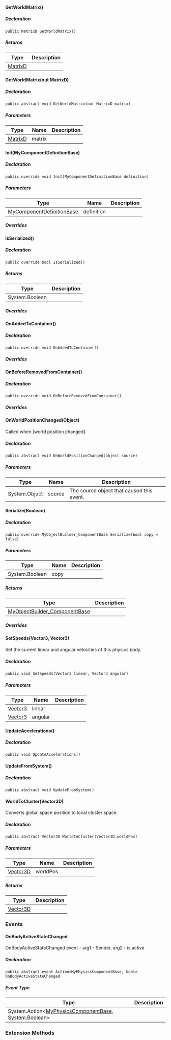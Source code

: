#### GetWorldMatrix()

##### Declaration

```
public MatrixD GetWorldMatrix()
```

##### Returns

| Type | Description |
| --- | --- |
| [MatrixD](https://keensoftwarehouse.github.io/SpaceEngineersModAPI/api/VRageMath.MatrixD.html) |     |

#### GetWorldMatrix(out MatrixD)

##### Declaration

```
public abstract void GetWorldMatrix(out MatrixD matrix)
```

##### Parameters

| Type | Name | Description |
| --- | --- | --- |
| [MatrixD](https://keensoftwarehouse.github.io/SpaceEngineersModAPI/api/VRageMath.MatrixD.html) | matrix |     |

#### Init(MyComponentDefinitionBase)

##### Declaration

```
public override void Init(MyComponentDefinitionBase definition)
```

##### Parameters

| Type | Name | Description |
| --- | --- | --- |
| [MyComponentDefinitionBase](https://keensoftwarehouse.github.io/SpaceEngineersModAPI/api/VRage.Game.MyComponentDefinitionBase.html) | definition |     |

##### Overrides

#### IsSerialized()

##### Declaration

```
public override bool IsSerialized()
```

##### Returns

| Type | Description |
| --- | --- |
| System.Boolean |     |

##### Overrides

#### OnAddedToContainer()

##### Declaration

```
public override void OnAddedToContainer()
```

##### Overrides

#### OnBeforeRemovedFromContainer()

##### Declaration

```
public override void OnBeforeRemovedFromContainer()
```

##### Overrides

#### OnWorldPositionChanged(Object)

Called when \[world position changed\].

##### Declaration

```
public abstract void OnWorldPositionChanged(object source)
```

##### Parameters

| Type | Name | Description |
| --- | --- | --- |
| System.Object | source | The source object that caused this event. |

#### Serialize(Boolean)

##### Declaration

```
public override MyObjectBuilder_ComponentBase Serialize(bool copy = false)
```

##### Parameters

| Type | Name | Description |
| --- | --- | --- |
| System.Boolean | copy |     |

##### Returns

| Type | Description |
| --- | --- |
| [MyObjectBuilder\_ComponentBase](https://keensoftwarehouse.github.io/SpaceEngineersModAPI/api/VRage.Game.ObjectBuilders.ComponentSystem.MyObjectBuilder_ComponentBase.html) |     |

##### Overrides

#### SetSpeeds(Vector3, Vector3)

Set the current linear and angular velocities of this physics body.

##### Declaration

```
public void SetSpeeds(Vector3 linear, Vector3 angular)
```

##### Parameters

| Type | Name | Description |
| --- | --- | --- |
| [Vector3](https://keensoftwarehouse.github.io/SpaceEngineersModAPI/api/VRageMath.Vector3.html) | linear |     |
| [Vector3](https://keensoftwarehouse.github.io/SpaceEngineersModAPI/api/VRageMath.Vector3.html) | angular |     |

#### UpdateAccelerations()

##### Declaration

```
public void UpdateAccelerations()
```

#### UpdateFromSystem()

##### Declaration

```
public abstract void UpdateFromSystem()
```

#### WorldToCluster(Vector3D)

Converts global space position to local cluster space.

##### Declaration

```
public abstract Vector3D WorldToCluster(Vector3D worldPos)
```

##### Parameters

| Type | Name | Description |
| --- | --- | --- |
| [Vector3D](https://keensoftwarehouse.github.io/SpaceEngineersModAPI/api/VRageMath.Vector3D.html) | worldPos |     |

##### Returns

| Type | Description |
| --- | --- |
| [Vector3D](https://keensoftwarehouse.github.io/SpaceEngineersModAPI/api/VRageMath.Vector3D.html) |     |

### Events

#### OnBodyActiveStateChanged

OnBodyActiveStateChanged event - arg1 - Sender, arg2 - is active

##### Declaration

```
public abstract event Action<MyPhysicsComponentBase, bool> OnBodyActiveStateChanged
```

##### Event Type

| Type | Description |
| --- | --- |
| System.Action<[MyPhysicsComponentBase](https://keensoftwarehouse.github.io/SpaceEngineersModAPI/api/VRage.Game.Components.MyPhysicsComponentBase.html), System.Boolean\> |     |

### Extension Methods